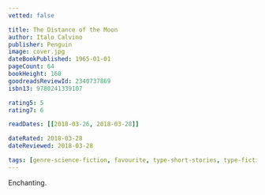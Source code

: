 ```yaml
---
vetted: false

title: The Distance of the Moon
author: Italo Calvino
publisher: Penguin
image: cover.jpg
dateBookPublished: 1965-01-01
pageCount: 64
bookHeight: 160
goodreadsReviewId: 2340737869
isbn13: 9780241339107

rating5: 5
rating7: 6

readDates: [[2018-03-26, 2018-03-28]]

dateRated: 2018-03-28
dateReviewed: 2018-03-28

tags: [genre-science-fiction, favourite, type-short-stories, type-fiction, form-paperback, translated, pub-penguin-modern]
---
```


Enchanting.
